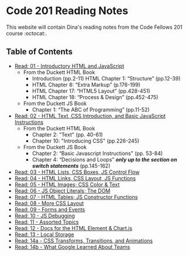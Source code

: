 # Code 201 Reading Notes
This website will contain Dina's reading notes from the Code Fellows 201 course :octocat:. 

## Table of Contents
* [Read: 01 - Introductory HTML and JavaScript](class-01.md)
  - From the Duckett HTML Book
    - Introduction (pp.2-11) HTML Chapter 1: “Structure” (pp.12-39) 
    - HTML Chapter 8: “Extra Markup” (p.176-199)
    - HTML Chapter 17: “HTML5 Layout” (pp.428-451)
    - HTML Chapter 18: “Process & Design” (pp.452-475) 
  - From the Duckett JS Book
    - Chapter 1: “The ABC of Programming” (pp.11-52)
* [Read: 02 - HTML Text, CSS Introduction, and Basic JavaScript Instructions](class-02.md)
  - From the Duckett HTML Book
    - Chapter 2: "Text" (pp. 40-61)
    - Chapter 10: "Introducing CSS" (pp.226-245)
  - From the Duckett JS Book
    - Chapter 2: “Basic Javascript Instructions" (pp. 53-84)
    - Chapter 4: “Decisions and Loops” ***only up to the section on switch statements*** (pp.145-162)
* [Read: 03 - HTML Lists, CSS Boxes, JS Control Flow](#)
* [Read: 04 - HTML Links, CSS Layout, JS Functions](#)
* [Read: 05 - HTML Images; CSS Color & Text](#)
* [Read: 06 - JS Object Literals; The DOM](#)
* [Read: 07 - HTML Tables; JS Constructor Functions](#)
* [Read: 08 - More CSS Layout](#)
* [Read: 09 - Forms and Events](#)
* [Read: 10 - JS Debugging](#)
* [Read: 11 - Assorted Topics](#)
* [Read: 12 - Docs for the HTML <canvas> Element & Chart.js](#)
* [Read: 13 - Local Storage](#)
* [Read: 14a - CSS Transforms, Transitions, and Animations](#)
* [Read: 14b - What Google Learned About Teams](#)
